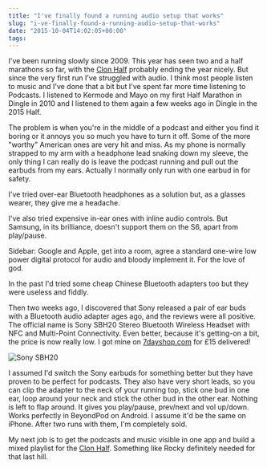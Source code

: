 ```yaml
---
title: "I've finally found a running audio setup that works"
slug: "i-ve-finally-found-a-running-audio-setup-that-works"
date: "2015-10-04T14:02:05+00:00"
tags:
---
```

I've been running slowly since 2009. This year has seen two and a half marathons so far, with the [Clon Half](http://runclon.ie/) probably ending the year nicely. But since the very first run I've struggled with audio. I think most people listen to music and I've done that a bit but I've spent far more time listening to Podcasts. I listened to Kermode and Mayo on my first Half Marathon in Dingle in 2010 and I listened to them again a few weeks ago in Dingle in the 2015 Half.

The problem is when you're in the middle of a podcast and either you find it boring or it annoys you so much you have to turn it off. Some of the more "worthy" American ones are very hit and miss. As my phone is normally strapped to my arm with a headphone lead snaking down my sleeve, the only thing I can really do is leave the podcast running and pull out the earbuds from my ears. Actually I normally only run with one earbud in for safety.

I've tried over-ear Bluetooth headphones as a solution but, as a glasses wearer, they give me a headache.

I've also tried expensive in-ear ones with inline audio controls. But Samsung, in its brilliance, doesn't support them on the S6, apart from play/pause.

Sidebar: Google and Apple, get into a room, agree a standard one-wire low power digital protocol for audio and bloody implement it. For the love of god.

In the past I'd tried some cheap Chinese Bluetooth adapters too but they were useless and fiddly.

Then two weeks ago, I discovered that Sony released a pair of ear buds with a Bluetooth audio adapter ages ago, and the reviews were all positive. The official name is Sony SBH20 Stereo Bluetooth Wireless Headset with NFC and Multi-Point Connectivity. Even better, because it's getting-on a bit, the price is now really low. I got mine on [7dayshop.com](https://www.7dayshop.com/products/sony-sbh20-stereo-bluetooth-wireless-headset-with-nfc-and-multi-point-connectivity-black-WH2-SBH20BK) for £15 delivered!

![Sony SBH20](http://conoroneill.com.s3.amazonaws.com/wp-content/uploads/2015/10/sbh20bk-01_1_small.png)

I assumed I'd switch the Sony earbuds for something better but they have proven to be perfect for podcasts. They also have very short leads, so you can clip the adapter to the neck of your running top, stick one bud in one ear, loop around your neck and stick the other bud in the other ear. Nothing is left to flap around. It gives you play/pause, prev/next and vol up/down. Works perfectly in BeyondPod on Android. I assume it'd be the same on iPhone. After two runs with them, I'm completely sold.

My next job is to get the podcasts and music visible in one app and build a mixed playlist for the [Clon Half](http://runclon.ie/half-marathon/). Something like Rocky definitely needed for that last hill.
